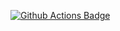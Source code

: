 <a href="https://github.com/asdfree/nssrn/actions"><img src="https://github.com/asdfree/nssrn/actions/workflows/r.yml/badge.svg" alt="Github Actions Badge"></a>
